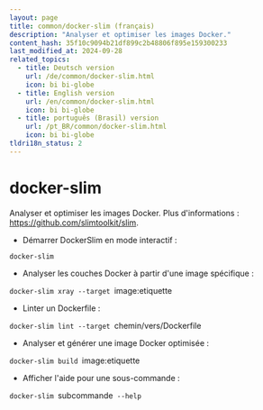 ```yaml
---
layout: page
title: common/docker-slim (français)
description: "Analyser et optimiser les images Docker."
content_hash: 35f10c9094b21df899c2b48806f895e159300233
last_modified_at: 2024-09-28
related_topics:
  - title: Deutsch version
    url: /de/common/docker-slim.html
    icon: bi bi-globe
  - title: English version
    url: /en/common/docker-slim.html
    icon: bi bi-globe
  - title: português (Brasil) version
    url: /pt_BR/common/docker-slim.html
    icon: bi bi-globe
tldri18n_status: 2
---
```

# docker-slim

Analyser et optimiser les images Docker.
Plus d'informations : <https://github.com/slimtoolkit/slim>.

- Démarrer DockerSlim en mode interactif :

`docker-slim`

- Analyser les couches Docker à partir d'une image spécifique :

`docker-slim xray --target `<span class="tldr-var badge badge-pill bg-dark-lm bg-white-dm text-white-lm text-dark-dm font-weight-bold">image:etiquette</span>

- Linter un Dockerfile :

`docker-slim lint --target `<span class="tldr-var badge badge-pill bg-dark-lm bg-white-dm text-white-lm text-dark-dm font-weight-bold">chemin/vers/Dockerfile</span>

- Analyser et générer une image Docker optimisée :

`docker-slim build `<span class="tldr-var badge badge-pill bg-dark-lm bg-white-dm text-white-lm text-dark-dm font-weight-bold">image:etiquette</span>

- Afficher l'aide pour une sous-commande :

`docker-slim `<span class="tldr-var badge badge-pill bg-dark-lm bg-white-dm text-white-lm text-dark-dm font-weight-bold">subcommande</span>` --help`
